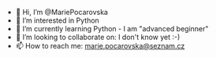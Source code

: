 - 👋 Hi, I’m @MariePocarovska
- 👀 I’m interested in Python
- 🌱 I’m currently learning Python - I am "advanced beginner"
- 💞️ I’m looking to collaborate on: I don't know yet :-)
- 📫 How to reach me: marie.pocarovska@seznam.cz

<!---
MariePocarovska/MariePocarovska is a ✨ special ✨ repository because its `README.md` (this file) appears on your GitHub profile.
You can click the Preview link to take a look at your changes.
--->
